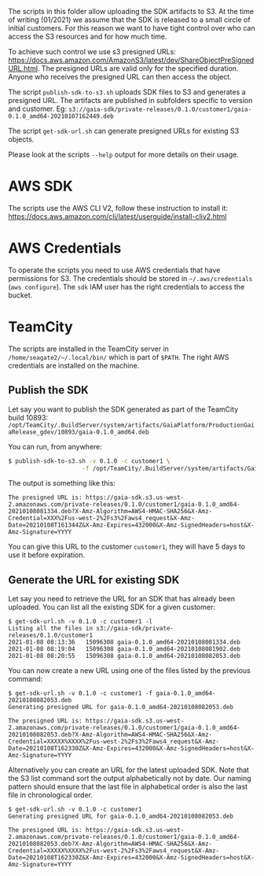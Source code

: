 The scripts in this folder allow uploading the SDK artifacts to S3. At the time of writing (01/2021) we assume that the 
SDK is released to a small circle of initial customers. For this reason we want to have tight control over who can
access the S3 resources and for how much time. 

To achieve such control we use s3 presigned URLs: 
https://docs.aws.amazon.com/AmazonS3/latest/dev/ShareObjectPreSignedURL.html. The presigned URLs are valid only for the 
specified duration. Anyone who receives the presigned URL can then access the object.

The script `publish-sdk-to-s3.sh` uploads SDK files to S3 and generates a presigned URL. The artifacts are published 
in subfolders specific to version and customer. Eg: `s3://gaia-sdk/private-releases/0.1.0/customer1/gaia-0.1.0_amd64-20210107162449.deb`

The script `get-sdk-url.sh` can generate presigned URLs for existing S3 objects.

Please look at the scripts `--help` output for more details on their usage.

# AWS SDK

The scripts use the AWS CLI V2, follow these instruction to install it: 
https://docs.aws.amazon.com/cli/latest/userguide/install-cliv2.html

# AWS Credentials

To operate the scripts you need to use AWS credentials that have permissions for S3. The credentials should
be stored in `~/.aws/credentials` (`aws configure`). The `sdk` IAM user has the right credentials to access the bucket.

# TeamCity

The scripts are installed in the TeamCity server in `/home/seagate2/~/.local/bin/` which is part of `$PATH`. The right
AWS credentials are installed on the machine.

## Publish the SDK

Let say you want to publish the SDK generated as part of the TeamCity build 10893:
`/opt/TeamCity/.BuildServer/system/artifacts/GaiaPlatform/ProductionGaiaRelease_gdev/10893/gaia-0.1.0_amd64.deb`

You can run, from anywhere:
```bash
$ publish-sdk-to-s3.sh -v 0.1.0 -c customer1 \
                     -f /opt/TeamCity/.BuildServer/system/artifacts/GaiaPlatform/ProductionGaiaRelease_gdev/10893/gaia-0.1.0_amd64.deb
```

The output is something like this:

`The presigned URL is: https://gaia-sdk.s3.us-west-2.amazonaws.com/private-releases/0.1.0/customer1/gaia-0.1.0_amd64-20210108081334.deb?X-Amz-Algorithm=AWS4-HMAC-SHA256&X-Amz-Credential=XXX%2Fus-west-2%2Fs3%2Faws4_request&X-Amz-Date=20210108T161344Z&X-Amz-Expires=432000&X-Amz-SignedHeaders=host&X-Amz-Signature=YYYY`

You can give this URL to the customer `customer1`, they will have 5 days to use it before expiration.

## Generate the URL for existing SDK

Let say you need to retrieve the URL for an SDK that has already been uploaded. You can list all the existing SDK
for a given customer:

```
$ get-sdk-url.sh -v 0.1.0 -c customer1 -l
Listing all the files in s3://gaia-sdk/private-releases/0.1.0/customer1
2021-01-08 08:13:36   15096308 gaia-0.1.0_amd64-20210108081334.deb
2021-01-08 08:19:04   15096308 gaia-0.1.0_amd64-20210108081902.deb
2021-01-08 08:20:55   15096308 gaia-0.1.0_amd64-20210108082053.deb
```

You can now create a new URL using one of the files listed by the previous command:

```
$ get-sdk-url.sh -v 0.1.0 -c customer1 -f gaia-0.1.0_amd64-20210108082053.deb
Generating presigned URL for gaia-0.1.0_amd64-20210108082053.deb

The presigned URL is: https://gaia-sdk.s3.us-west-2.amazonaws.com/private-releases/0.1.0/customer1/gaia-0.1.0_amd64-20210108082053.deb?X-Amz-Algorithm=AWS4-HMAC-SHA256&X-Amz-Credential=XXXXX%XXXX%2Fus-west-2%2Fs3%2Faws4_request&X-Amz-Date=20210108T162330Z&X-Amz-Expires=432000&X-Amz-SignedHeaders=host&X-Amz-Signature=YYYY
```

Alternatively you can create an URL for the latest uploaded SDK. Note that the S3 list command sort the output 
alphabetically not by date. Our naming pattern should ensure that the last file in alphabetical order is also the last 
file in chronological order.

```
$ get-sdk-url.sh -v 0.1.0 -c customer1
Generating presigned URL for gaia-0.1.0_amd64-20210108082053.deb

The presigned URL is: https://gaia-sdk.s3.us-west-2.amazonaws.com/private-releases/0.1.0/customer1/gaia-0.1.0_amd64-20210108082053.deb?X-Amz-Algorithm=AWS4-HMAC-SHA256&X-Amz-Credential=XXXXX%XXXX%2Fus-west-2%2Fs3%2Faws4_request&X-Amz-Date=20210108T162330Z&X-Amz-Expires=432000&X-Amz-SignedHeaders=host&X-Amz-Signature=YYYY
```
